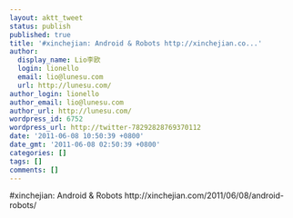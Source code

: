 ```yaml
---
layout: aktt_tweet
status: publish
published: true
title: '#xinchejian: Android & Robots http://xinchejian.co...'
author:
  display_name: Lio李欧
  login: lionello
  email: lio@lunesu.com
  url: http://lunesu.com/
author_login: lionello
author_email: lio@lunesu.com
author_url: http://lunesu.com/
wordpress_id: 6752
wordpress_url: http://twitter-78292828769370112
date: '2011-06-08 10:50:39 +0800'
date_gmt: '2011-06-08 02:50:39 +0800'
categories: []
tags: []
comments: []
---
```

<p>#xinchejian: Android &amp; Robots http://xinchejian.com/2011/06/08/android-robots/</p>
